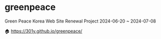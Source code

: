 # greenpeace

Green Peace Korea Web Site Renewal Project
2024-06-20 ~ 2024-07-08

🏠 https://301y.github.io/greenpeace/
